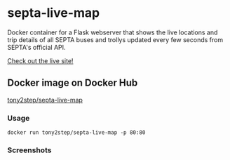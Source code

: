 # septa-live-map
Docker container for a Flask webserver that shows the live locations and trip details of all SEPTA buses and trollys updated every few seconds from SEPTA's official API.

[Check out the live site!](https://septa-live-map.boj4ck.com/) 

## Docker image on Docker Hub
[tony2step/septa-live-map](https://hub.docker.com/repository/docker/tony2step/septa-live-map/general)

### Usage
```docker run tony2step/septa-live-map -p 80:80```

### Screenshots

